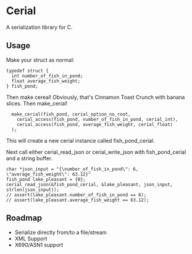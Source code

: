 # Cerial
A serialization library for C.

## Usage
Make your struct as normal:
```
typedef struct {
  int number_of_fish_in_pond;
  float average_fish_weight;
} fish_pond;
```

Then make cereal! Obviously, that's Cinnamon Toast Crunch with banana slices.
Then make_cerial!
```
  make_cerial(fish_pond, cerial_option_no_root,
    cerial_access(fish_pond, number_of_fish_in_pond, cerial_int),
    cerial_access(fish_pond, average_fish_weight, cerial_float)
  );
```

This will create a new cerial instance called fish_pond_cerial.

Next call either cerial_read_json or cerial_write_json with fish_pond_cerial and a string buffer.
```
char *json_input = "{\number_of_fish_in_pond\": 6, \"average_fish_weight\": 63.12}"
fish_pond lake_pleasant = {0};
cerial_read_json(&fish_pond_cerial, &lake_pleasant, json_input, strlen(json_input));
// assert(lake_pleasant.number_of_fish_in_pond == 6);
// assert(lake_pleasant.average_fish_weight == 63.12);
```

## Roadmap
 - Serialize directly from/to a file/stream
 - XML Support
 - X690/ASN1 support

